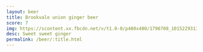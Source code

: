 ```yaml
---
layout: beer
title: Brookvale union ginger beer
score: 7
img: https://scontent.xx.fbcdn.net/v/t1.0-0/p480x480/1796708_10152293133278745_1592031312_n.jpg?oh=202b5bbf39ea788923bb6bf43ca17946&oe=58C66005
desc: Sweet sweet ginger
permalink: /beer/:title.html
---
```

